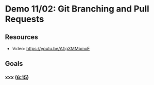
# Demo 11/02: Git Branching and Pull Requests

## Resources
* Video: https://youtu.be/A1lgXMMbmxE
 
## Goals

### xxx ([6:15]())
